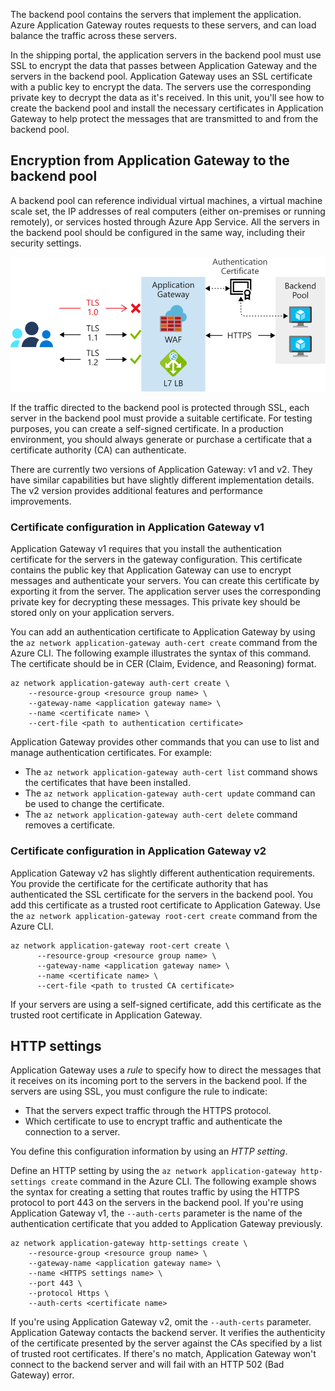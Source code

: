 The backend pool contains the servers that implement the application. Azure Application Gateway routes requests to these servers, and can load balance the traffic across these servers.

In the shipping portal, the application servers in the backend pool must use SSL to encrypt the data that passes between Application Gateway and the servers in the backend pool. Application Gateway uses an SSL certificate with a public key to encrypt the data. The servers use the corresponding private key to decrypt the data as it's received. In this unit, you'll see how to create the backend pool and install the necessary certificates in Application Gateway to help protect the messages that are transmitted to and from the backend pool.

## Encryption from Application Gateway to the backend pool

A backend pool can reference individual virtual machines, a virtual machine scale set, the IP addresses of real computers (either on-premises or running remotely), or services hosted through Azure App Service. All the servers in the backend pool should be configured in the same way, including their security settings.

![Diagram that shows how Application Gateway routes a request to a web server](../media/3-encryption.svg)

If the traffic directed to the backend pool is protected through SSL, each server in the backend pool must provide a suitable certificate. For testing purposes, you can create a self-signed certificate. In a production environment, you should always generate or purchase a certificate that a certificate authority (CA) can authenticate.

There are currently two versions of Application Gateway: v1 and v2. They have similar capabilities but have slightly different implementation details. The v2 version provides additional features and performance improvements.

### Certificate configuration in Application Gateway v1

Application Gateway v1 requires that you install the authentication certificate for the servers in the gateway configuration. This certificate contains the public key that Application Gateway can use to encrypt messages and authenticate your servers. You can create this certificate by exporting it from the server. The application server uses the corresponding private key for decrypting these messages. This private key should be stored only on your application servers.

You can add an authentication certificate to Application Gateway by using the `az network application-gateway auth-cert create` command from the Azure CLI. The following example illustrates the syntax of this command. The certificate should be in CER (Claim, Evidence, and Reasoning) format.

```azurecli
az network application-gateway auth-cert create \
    --resource-group <resource group name> \
    --gateway-name <application gateway name> \
    --name <certificate name> \
    --cert-file <path to authentication certificate>
```

Application Gateway provides other commands that you can use to list and manage authentication certificates. For example:

* The `az network application-gateway auth-cert list` command shows the certificates that have been installed.
* The `az network application-gateway auth-cert update` command can be used to change the certificate.
* The `az network application-gateway auth-cert delete` command removes a certificate.

### Certificate configuration in Application Gateway v2

Application Gateway v2 has slightly different authentication requirements. You provide the certificate for the certificate authority that has authenticated the SSL certificate for the servers in the backend pool. You add this certificate as a trusted root certificate to Application Gateway. Use the `az network application-gateway root-cert create` command from the Azure CLI.

```azurecli
az network application-gateway root-cert create \
      --resource-group <resource group name> \
      --gateway-name <application gateway name> \
      --name <certificate name> \
      --cert-file <path to trusted CA certificate>
```

If your servers are using a self-signed certificate, add this certificate as the trusted root certificate in Application Gateway.

## HTTP settings

Application Gateway uses a *rule* to specify how to direct the messages that it receives on its incoming port to the servers in the backend pool. If the servers are using SSL, you must configure the rule to indicate:

* That the servers expect traffic through the HTTPS protocol.
* Which certificate to use to encrypt traffic and authenticate the connection to a server. 

You define this configuration information by using an *HTTP setting*.

Define an HTTP setting by using the `az network application-gateway http-settings create` command in the Azure CLI. The following example shows the syntax for creating a setting that routes traffic by using the HTTPS protocol to port 443 on the servers in the backend pool. If you're using Application Gateway v1, the `--auth-certs` parameter is the name of the authentication certificate that you added to Application Gateway previously.

```azurecli
az network application-gateway http-settings create \
    --resource-group <resource group name> \
    --gateway-name <application gateway name> \
    --name <HTTPS settings name> \
    --port 443 \
    --protocol Https \
    --auth-certs <certificate name>
```

If you're using Application Gateway v2, omit the `--auth-certs` parameter. Application Gateway contacts the backend server. It verifies the authenticity of the certificate presented by the server against the CAs specified by a list of trusted root certificates. If there's no match, Application Gateway won't connect to the backend server and will fail with an HTTP 502 (Bad Gateway) error.
